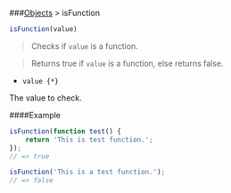 ###[Objects](../) > isFunction

```js
isFunction(value)
```

> Checks if <code>value</code> is a function.

>Returns true if <code>value</code> is a function, else returns false.

- <code>value {*}</code>

The value to check.

####Example
```js
isFunction(function test() {
    return 'This is test function.';
});
// => true

isFunction('This is a test function.');
// => false
```